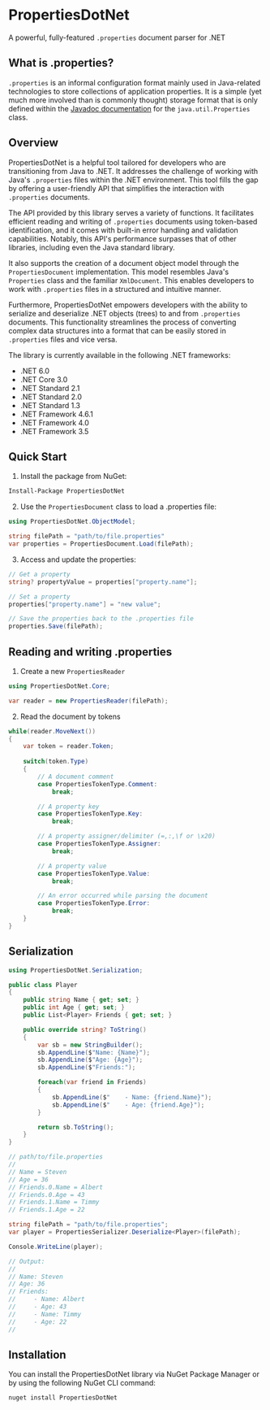 # PropertiesDotNet
A powerful, fully-featured `.properties` document parser for .NET

## What is .properties?
`.properties` is an informal configuration format mainly used in Java-related technologies to store collections of application properties. It is a simple (yet much more involved than is commonly thought) storage format that is only defined within the [Javadoc documentation](https://docs.oracle.com/javase/8/docs/api/java/util/Properties.html#load-java.io.Reader-) for the `java.util.Properties` class.

## Overview
PropertiesDotNet is a helpful tool tailored for developers who are transitioning from Java to .NET. It addresses the challenge of working with Java's `.properties` files within the .NET environment. This tool fills the gap by offering a user-friendly API that simplifies the interaction with `.properties` documents.

The API provided by this library serves a variety of functions. It facilitates efficient reading and writing of `.properties` documents using token-based identification, and it comes with built-in error handling and validation capabilities. Notably, this API's performance surpasses that of other libraries, including even the Java standard library.

It also supports the creation of a document object model through the `PropertiesDocument` implementation. This model resembles Java's `Properties` class and the familiar `XmlDocument`. This enables developers to work with `.properties` files in a structured and intuitive manner.

Furthermore, PropertiesDotNet empowers developers with the ability to serialize and deserialize .NET objects (trees) to and from `.properties` documents. This functionality streamlines the process of converting complex data structures into a format that can be easily stored in `.properties` files and vice versa.

The library is currently available in the following .NET frameworks:
 
* .NET 6.0 
* .NET Core 3.0
* .NET Standard 2.1
* .NET Standard 2.0
* .NET Standard 1.3
* .NET Framework 4.6.1
* .NET Framework 4.0
* .NET Framework 3.5

## Quick Start

1. Install the package from NuGet:
```bash
Install-Package PropertiesDotNet
```

2. Use the `PropertiesDocument` class to load a .properties file:

```csharp
using PropertiesDotNet.ObjectModel;

string filePath = "path/to/file.properties"
var properties = PropertiesDocument.Load(filePath);
```

3. Access and update the properties:

```csharp
// Get a property
string? propertyValue = properties["property.name"];

// Set a property
properties["property.name"] = "new value";

// Save the properties back to the .properties file
properties.Save(filePath);
```

## Reading and writing .properties

1. Create a new `PropertiesReader`

```csharp
using PropertiesDotNet.Core;

var reader = new PropertiesReader(filePath);
```

2. Read the document by tokens 

```csharp
while(reader.MoveNext())
{
    var token = reader.Token;
    
    switch(token.Type)
    {
        // A document comment
        case PropertiesTokenType.Comment:
            break;

        // A property key
        case PropertiesTokenType.Key:
            break;

        // A property assigner/delimiter (=,:,\f or \x20)
        case PropertiesTokenType.Assigner:
            break;

        // A property value
        case PropertiesTokenType.Value:
            break;

        // An error occurred while parsing the document
        case PropertiesTokenType.Error:
            break;
    }
}
```

## Serialization

```csharp
using PropertiesDotNet.Serialization;

public class Player
{
    public string Name { get; set; }
    public int Age { get; set; }
    public List<Player> Friends { get; set; }

    public override string? ToString()
    {
        var sb = new StringBuilder();
        sb.AppendLine($"Name: {Name}");
        sb.AppendLine($"Age: {Age}");
        sb.AppendLine($"Friends:");

        foreach(var friend in Friends)
        {
            sb.AppendLine($"    - Name: {friend.Name}");
            sb.AppendLine($"    - Age: {friend.Age}");
        }

        return sb.ToString();
    }
}

// path/to/file.properties
//
// Name = Steven
// Age = 36
// Friends.0.Name = Albert
// Friends.0.Age = 43
// Friends.1.Name = Timmy
// Friends.1.Age = 22

string filePath = "path/to/file.properties";
var player = PropertiesSerializer.Deserialize<Player>(filePath);

Console.WriteLine(player);

// Output:
// 
// Name: Steven
// Age: 36
// Friends:
//     - Name: Albert
//     - Age: 43
//     - Name: Timmy
//     - Age: 22
//
```

## Installation
You can install the PropertiesDotNet library via NuGet Package Manager or by using the following NuGet CLI command:
```bash
nuget install PropertiesDotNet
```
